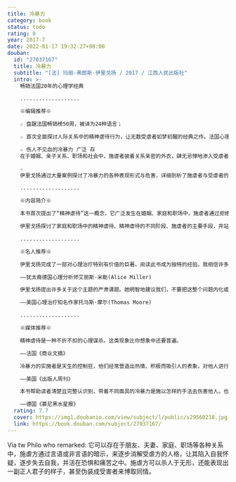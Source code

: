 ```yaml
---
title: 冷暴力
category: book
status: todo
rating: 0
year: 2017-7
date: 2022-01-17 19:32:27+08:00
douban:
  id: "27037167"
  title: 冷暴力
  subtitle: "[法] 玛丽-弗朗斯·伊里戈扬 / 2017 / 江西人民出版社"
  intro: >-
    畅销法国20年的心理学经典

    ...................

    ※编辑推荐※

    ☆ 盘踞法国畅销榜50周，被译为24种语言；

    ☆ 首次全面探讨人际关系中的精神虐待行为，让无数受虐者如梦初醒的经典之作。法国心理学家与被害人学专家伊里戈扬的代表作；

    ☆ 伤人不见血的冷暴力 广泛 存
    在于婚姻、亲子关系、职场和社会中，施虐者披着关系亲密的外衣，肆无忌惮地渗入受虐者的生活，使其成为自己精神虐待的猎物。本书意在指导受虐者认清自己的处境，跳出这一恶性循环；

    ☆
    伊里戈扬通过大量案例探讨了冷暴力的各种表现形式与危害，详细剖析了施虐者与受虐者的特点与关系。她饱含同情，笔锋犀利，从专业角度为受虐者立起一面镜子，让丑恶无可遁形，并提供了新的可能性。

    ...................

    ※内容简介※

    本书首次提出了“精神虐待”这一概念，它广泛发生在婚姻、家庭和职场中，施虐者通过拒绝直接沟通、言语歪曲、讽刺、嘲笑、轻蔑、否定人格等常用手段来欺凌、控制受虐者，摧毁其自尊，改变其思维方式，使这种关系持续下去，让受虐者无法逃脱。这类冷暴力现象并不如身体暴力明显，只会让受虐者有苦说不出，一味检讨是不是自己做错了什么。

    伊里戈扬探讨了家庭和职场中的精神虐待、精神虐待的不同阶段、施虐者的主要手段，并站在施虐者和受虐者双方的角度做了详尽的分析。之后，她阐明了精神虐待的短期和长期后果，并分别针对家庭和职场中的精神虐待现象提出了建议。

    ...................

    ※名人推荐※

    伊里戈扬完成了一部对心理治疗特别有价值的巨著。阅读此书成为独特的经验。我相信许多读者会意外发现，书里不仅有一面反映自己人生的镜子，还有最重要的，由一个深入了解问题的目击者提供的协助。唯有像这样的目击者在身旁，我们才有勇气和力量，面对本身痛苦的真相，也才可能去了解，最终获得疗愈。

    ——犹太裔德国心理分析师艾丽斯·米勒(Alice Miller)

    伊里戈扬提出许多关于这个主题的严肃课题。她明智地建议我们，不要把这整个问题内化或变成心理负担，而应认清，人生充满涉及权力的极端行为。当权力问题失控时，受伤的就是灵魂。

    ——美国心理治疗知名作家托马斯·摩尔(Thomas Moore)

    ...................

    ※媒体推荐※

    精神虐待是一种不折不扣的心理谋杀。这类现象比你想象中还要普遍。

    ——法国《商业文摘》

    冷暴力的实施者是天生的控制狂，他们经常营造出热情、积极而吸引人的表象，对他人进行的精神虐待不易证明。伊里戈扬清楚这一点，她希望通过本书唤起受虐者对冷暴力的认识，同时也让她的同行们留意到某些危险的迹象。《冷暴力》充满了对受虐者的同理心，同时也提供了一些实用建议。

    ——美国《出版人周刊》

    本书帮助读者清楚且完整认识到，带着不同面具的冷暴力是施以怎样的手法去伤害他人。也让周遭原本对此过程无法想象且难以理解的人，正视问题的严重性。

    ——德国《慕尼黑水星报》
  rating: 7.7
  cover: https://img1.doubanio.com/view/subject/l/public/s29560218.jpg
  link: https://book.douban.com/subject/27037167/
---
```


Via tw Philo who remarked: 它可以存在于朋友、夫妻、家庭、职场等各种关系中，施虐方通过言语或非言语的暗示，来逐步消解受虐方的人格，让其陷入自我怀疑，逐步失去自我，并活在恐惧和痛苦之中。施虐方可以杀人于无形，还能表现出一副正人君子的样子，甚至伪装成受害者来博取同情。
